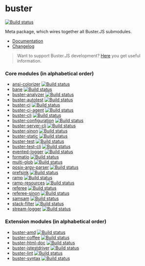 # buster

[![Build status](https://secure.travis-ci.org/busterjs/buster.png?branch=master)](http://travis-ci.org/busterjs/buster)

Meta package, which wires together all Buster.JS submodules.

* [Documentation](http://docs.busterjs.org/en/latest/)
* [Changelog](http://docs.busterjs.org/en/latest/changelog/)

> Want to support Buster.JS development? [Here](http://docs.busterjs.org/en/latest/developers/) you get useful information.


### Core modules (in alphabetical order) ###

* [ansi-colorizer](https://github.com/busterjs/ansi-colorizer) [![Build status](https://secure.travis-ci.org/busterjs/ansi-colorizer.png?branch=master)](http://travis-ci.org/busterjs/ansi-colorizer)
* [bane](https://github.com/busterjs/bane) [![Build status](https://secure.travis-ci.org/busterjs/bane.png?branch=master)](http://travis-ci.org/busterjs/bane)
* [buster-analyzer](https://github.com/busterjs/buster-analyzer) [![Build status](https://secure.travis-ci.org/busterjs/buster-analyzer.png?branch=master)](http://travis-ci.org/busterjs/buster-analyzer)
* [buster-autotest](https://github.com/busterjs/buster-autotest) [![Build status](https://secure.travis-ci.org/busterjs/buster-autotest.png?branch=master)](http://travis-ci.org/busterjs/buster-autotest)
* [buster-ci](https://github.com/busterjs/buster-ci) [![Build status](https://secure.travis-ci.org/busterjs/buster-ci.png?branch=master)](http://travis-ci.org/busterjs/buster-ci)
* [buster-ci-agent](https://github.com/busterjs/buster-ci-agent) [![Build status](https://secure.travis-ci.org/busterjs/buster-ci-agent.png?branch=master)](http://travis-ci.org/busterjs/buster-ci-agent)
* [buster-cli](https://github.com/busterjs/buster-cli) [![Build status](https://secure.travis-ci.org/busterjs/buster-cli.png?branch=master)](http://travis-ci.org/busterjs/buster-cli)
* [buster-configuration](https://github.com/busterjs/buster-configuration) [![Build status](https://secure.travis-ci.org/busterjs/buster-configuration.png?branch=master)](http://travis-ci.org/busterjs/buster-configuration)
* [buster-server-cli](https://github.com/busterjs/buster-server-cli) [![Build status](https://secure.travis-ci.org/busterjs/buster-server-cli.png?branch=master)](http://travis-ci.org/busterjs/buster-server-cli)
* [buster-sinon](https://github.com/busterjs/buster-sinon) [![Build status](https://secure.travis-ci.org/busterjs/buster-sinon.png?branch=master)](http://travis-ci.org/busterjs/buster-sinon)
* [buster-static](https://github.com/busterjs/buster-static) [![Build status](https://secure.travis-ci.org/busterjs/buster-static.png?branch=master)](http://travis-ci.org/busterjs/buster-static)
* [buster-test](https://github.com/busterjs/buster-test) [![Build status](https://secure.travis-ci.org/busterjs/buster-test.png?branch=master)](http://travis-ci.org/busterjs/buster-test)
* [buster-test-cli](https://github.com/busterjs/buster-test-cli) [![Build status](https://secure.travis-ci.org/busterjs/buster-test-cli.png?branch=master)](http://travis-ci.org/busterjs/buster-test-cli)
* [evented-logger](https://github.com/busterjs/evented-logger) [![Build status](https://secure.travis-ci.org/busterjs/evented-logger.png?branch=master)](http://travis-ci.org/busterjs/evented-logger)
* [formatio](https://github.com/busterjs/formatio) [![Build status](https://secure.travis-ci.org/busterjs/formatio.png?branch=master)](http://travis-ci.org/busterjs/formatio)
* [multi-glob](https://github.com/busterjs/multi-glob) [![Build status](https://secure.travis-ci.org/busterjs/multi-glob.png?branch=master)](http://travis-ci.org/busterjs/multi-glob)
* [posix-argv-parser](https://github.com/busterjs/posix-argv-parser) [![Build status](https://secure.travis-ci.org/busterjs/posix-argv-parser.png?branch=master)](http://travis-ci.org/busterjs/posix-argv-parser)
* [prefsink](https://github.com/busterjs/prefsink) [![Build status](https://secure.travis-ci.org/busterjs/prefsink.png?branch=master)](http://travis-ci.org/busterjs/prefsink)
* [ramp](https://github.com/busterjs/ramp) [![Build status](https://secure.travis-ci.org/busterjs/ramp.png?branch=master)](http://travis-ci.org/busterjs/ramp)
* [ramp-resources](https://github.com/busterjs/ramp-resources) [![Build status](https://secure.travis-ci.org/busterjs/ramp-resources.png?branch=master)](http://travis-ci.org/busterjs/ramp-resources)
* [referee](https://github.com/busterjs/referee) [![Build status](https://secure.travis-ci.org/busterjs/referee.png?branch=master)](http://travis-ci.org/busterjs/referee)
* [referee-sinon](https://github.com/busterjs/referee-sinon) [![Build status](https://secure.travis-ci.org/busterjs/referee-sinon.png?branch=master)](http://travis-ci.org/busterjs/referee-sinon)
* [samsam](https://github.com/busterjs/samsam) [![Build status](https://secure.travis-ci.org/busterjs/samsam.png?branch=master)](http://travis-ci.org/busterjs/samsam)
* [stack-filter](https://github.com/busterjs/stack-filter) [![Build status](https://secure.travis-ci.org/busterjs/stack-filter.png?branch=master)](http://travis-ci.org/busterjs/stack-filter)
* [stream-logger](https://github.com/busterjs/stream-logger) [![Build status](https://secure.travis-ci.org/busterjs/stream-logger.png?branch=master)](http://travis-ci.org/busterjs/stream-logger)


### Extension modules (in alphabetical order) ###

* [buster-amd](https://github.com/busterjs/buster-amd) [![Build status](https://secure.travis-ci.org/busterjs/buster-amd.png?branch=master)](http://travis-ci.org/busterjs/buster-amd)
* [buster-coffee](https://github.com/busterjs/buster-coffee) [![Build status](https://secure.travis-ci.org/busterjs/buster-coffee.png?branch=master)](http://travis-ci.org/busterjs/buster-coffee)
* [buster-html-doc](https://github.com/busterjs/buster-html-doc) [![Build status](https://secure.travis-ci.org/busterjs/buster-html-doc.png?branch=master)](http://travis-ci.org/busterjs/buster-html-doc)
* [buster-jstestdriver](https://github.com/busterjs/buster-jstestdriver) [![Build status](https://secure.travis-ci.org/busterjs/buster-jstestdriver.png?branch=master)](http://travis-ci.org/busterjs/buster-jstestdriver)
* [buster-lint](https://github.com/busterjs/buster-lint) [![Build status](https://secure.travis-ci.org/busterjs/buster-lint.png?branch=master)](http://travis-ci.org/busterjs/buster-lint)
* [buster-syntax](https://github.com/busterjs/buster-syntax) [![Build status](https://secure.travis-ci.org/busterjs/buster-syntax.png?branch=master)](http://travis-ci.org/busterjs/buster-syntax)